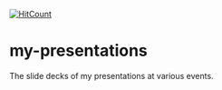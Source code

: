 [![HitCount](http://hits.dwyl.io/nawazish-github/my-presentations.svg)](http://hits.dwyl.io/nawazish-github/my-presentations)

# my-presentations
The slide decks of my presentations at various events. 
